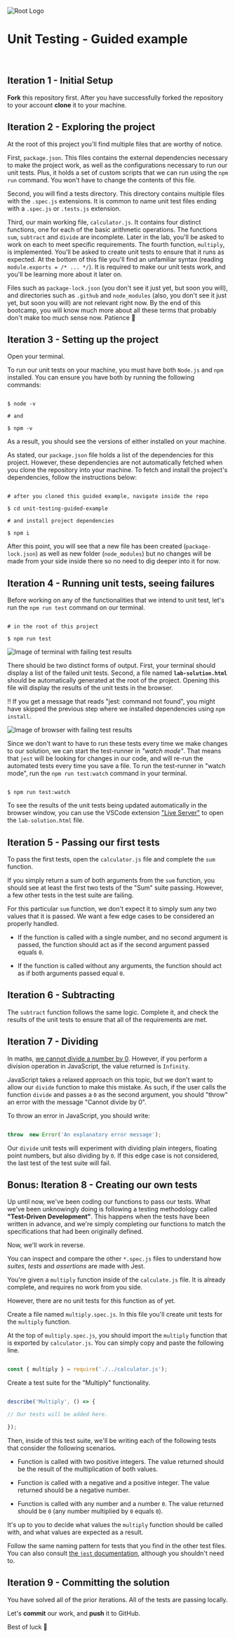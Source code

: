 ![Root Logo](https://imgur.com/np0rofN.png)

  

# Unit Testing - Guided example

  

<br>

  

## Iteration 1 - Initial Setup

  

**Fork** this repository first. After you have successfully forked the repository to your account **clone** it to your machine.

  
  
  

<!-- **Fork** this repository. You should see an "**Actions**" tab at the top of the GitHub interface for your fork. Click it. You should see the following:

  

![Actions Tab](https://user-images.githubusercontent.com/7128083/116699595-a9589500-a9bd-11eb-95be-fca6914504e0.png)

  

Since our automated tests will be running not only locally but also on GitHub, we need to enable workflows for this repository. Click on "I understand my workflows, go ahead and enable them". You'll have to do this for every lab that has automated tests.

  

Clone the fork to your machine. -->

  

## Iteration 2 - Exploring the project

  

At the root of this project you'll find multiple files that are worthy of notice.

  

First, `package.json`. This files contains the external dependencies necessary to make the project work, as well as the configurations necessary to run our unit tests. Plus, it holds a set of custom scripts that we can run using the `npm run` command. You won't have to change the contents of this file.

  

Second, you will find a tests directory. This directory contains multiple files with the `.spec.js` extensions. It is common to name unit test files ending with a `.spec.js` or `.tests.js` extension.

  

Third, our main working file, `calculator.js`. It contains four distinct functions, one for each of the basic arithmetic operations. The functions `sum`, `subtract` and `divide` are incomplete. Later in the lab, you'll be asked to work on each to meet specific requirements. The fourth function, `multiply`, is implemented. You'll be asked to create unit tests to ensure that it runs as expected. At the bottom of this file you'll find an unfamiliar syntax (reading `module.exports = /* ... */`). It is required to make our unit tests work, and you'll be learning more about it later on.

  

Files such as `package-lock.json` (you don't see it just yet, but soon you will), and directories such as `.github` and `node_modules` (also, you don't see it just yet, but soon you will) are not relevant right now. By the end of this bootcamp, you will know much more about all these terms that probably don't make too much sense now. Patience :pray:

  

## Iteration 3 - Setting up the project

  

Open your terminal.

  

To run our unit tests on your machine, you must have both `Node.js` and `npm` installed. You can ensure you have both by running the following commands:

  

```shell

$ node -v

# and

$ npm -v

```

  

As a result, you should see the versions of either installed on your machine.

  

As stated, our `package.json` file holds a list of the dependencies for this project. However, these dependencies are not automatically fetched when you clone the repository into your machine. To fetch and install the project's dependencies, follow the instructions below:

  

```shell

# after you cloned this guided example, navigate inside the repo

$ cd unit-testing-guided-example

# and install project dependencies

$ npm i

```

  

After this point, you will see that a new file has been created (`package-lock.json`) as well as new folder (`node_modules`) but no changes will be made from your side inside there so no need to dig deeper into it for now.

  

## Iteration 4 - Running unit tests, seeing failures

  

Before working on any of the functionalities that we intend to unit test, let's run the `npm run test` command on our terminal.

  

```shell

# in the root of this project

$ npm run test

```

  

![Image of terminal with failing test results](https://user-images.githubusercontent.com/7128083/114206907-ba306080-9953-11eb-8660-16161418590e.png)

  

There should be two distinct forms of output. First, your terminal should display a list of the failed unit tests. Second, a file named **`lab-solution.html`** should be automatically generated at the root of the project. Opening this file will display the results of the unit tests in the browser.

  

:bangbang: If you get a message that reads "jest: command not found", you might have skipped the previous step where we installed dependencies using `npm install`.

  

![Image of browser with failing test results](https://user-images.githubusercontent.com/7128083/114205765-90c30500-9952-11eb-85e5-dbb5bfd36028.png)

  

Since we don't want to have to run these tests every time we make changes to our solution, we can start the test-runner in _"watch mode"_. That means that `jest` will be looking for changes in our code, and will re-run the automated tests every time you save a file. To run the test-runner in "watch mode", run the `npm run test:watch` command in your terminal.

  

```shell

$ npm run test:watch

```

  

To see the results of the unit tests being updated automatically in the browser window, you can use the VSCode extension ["Live Server"](https://marketplace.visualstudio.com/items?itemName=ritwickdey.LiveServer) to open the `lab-solution.html` file.

  

## Iteration 5 - Passing our first tests

  

To pass the first tests, open the `calculator.js` file and complete the `sum` function.

  

If you simply return a sum of both arguments from the `sum` function, you should see at least the first two tests of the "Sum" suite passing. However, a few other tests in the test suite are failing.

  

For this particular `sum` function, we don't expect it to simply sum any two values that it is passed. We want a few edge cases to be considered an properly handled.

  

- If the function is called with a single number, and no second argument is passed, the function should act as if the second argument passed equals `0`.

- If the function is called without any arguments, the function should act as if both arguments passed equal `0`.

  

## Iteration 6 - Subtracting

  

The `subtract` function follows the same logic. Complete it, and check the results of the unit tests to ensure that all of the requirements are met.

  

## Iteration 7 - Dividing

  

In maths, [we cannot divide a number by 0](https://en.wikipedia.org/wiki/Division_by_zero). However, if you perform a division operation in JavaScript, the value returned is `Infinity`.

  

JavaScript takes a relaxed approach on this topic, but we don't want to allow our `divide` function to make this mistake. As such, if the user calls the function `divide` and passes a `0` as the second argument, you should "throw" an error with the message "Cannot divide by 0".

  

To throw an error in JavaScript, you should write:

  

```js

throw  new Error('An explanatory error message');

```

  

Our `divide` unit tests will experiment with dividing plain integers, floating point numbers, but also dividing by `0`. If this edge case is not considered, the last test of the test suite will fail.

  

## Bonus: Iteration 8 - Creating our own tests

  

Up until now, we've been coding our functions to pass our tests. What we've been unknowingly doing is following a testing methodology called **"Test-Driven Development"**. This happens when the tests have been written in advance, and we're simply completing our functions to match the specifications that had been originally defined.

  

Now, we'll work in reverse.

  

You can inspect and compare the other `*.spec.js` files to understand how _suites_, _tests_ and _assertions_ are made with Jest.

  

You're given a `multiply` function inside of the `calculate.js` file. It is already complete, and requires no work from you side.

  

However, there are no unit tests for this function as of yet.

  

Create a file named `multiply.spec.js`. In this file you'll create unit tests for the `multiply` function.

  

At the top of `multiply.spec.js`, you should import the `multiply` function that is exported by `calculator.js`. You can simply copy and paste the following line.

  

```js

const { multiply } = require('./../calculator.js');

```

  

Create a test suite for the "Multiply" functionality.

  

```js

describe('Multiply', () => {

// Our tests will be added here.

});

```

  

Then, inside of this test suite, we'll be writing each of the following tests that consider the following scenarios.

  

- Function is called with two positive integers. The value returned should be the result of the multiplication of both values.

- Function is called with a negative and a positive integer. The value returned should be a negative number.

- Function is called with any number and a number `0`. The value returned should be `0` (any number multiplied by `0` equals `0`).

  

It's up to you to decide what values the `multiply` function should be called with, and what values are expected as a result.

  

Follow the same naming pattern for tests that you find in the other test files. You can also consult [the `jest` documentation](https://jestjs.io/docs/expect), although you shouldn't need to.

  

## Iteration 9 - Committing the solution

  

You have solved all of the prior iterations. All of the tests are passing locally.

  

Let's **commit** our work, and **push** it to GitHub.

 

Best of luck 💙